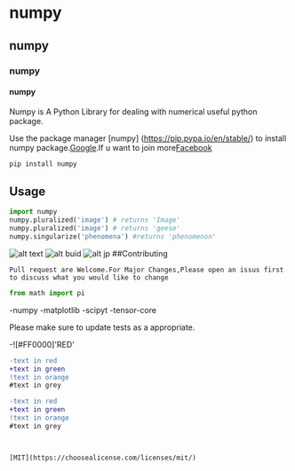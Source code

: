 # numpy
## numpy
### numpy
#### numpy
Numpy is A Python Library for dealing with numerical useful python package.

Use the package manager [numpy] (https://pip.pypa.io/en/stable/) to install numpy package.[Google](google.com).If u want to join more[Facebook](www.facebook.com)

```bash 
pip install numpy
```


## Usage 

```python
import numpy
numpy.pluralized('image') # returns 'Image'
numpy.pluralized('image') # returns 'geese'
numpy.singularize('phenomena') #returns 'phenomenon'
```


![alt text](https://www.stellaandchewys.com/wp-content/uploads/maplechristmas.jpg)
![alt buid](https://l7.alamy.com/zooms/1daf2404da1f4afc8ea4bfa8f0f3dc15/france-haute-corse-balagne-cateri-overview-of-the-perched-village-eh4kr2.jpg)
![alt jp](https://sekai-property-post-image.s3-ap-northeast-1.amazonaws.com/2483/f554b7d1-eeb1-465d-b2b7-013cc0d6a4f5.jpg)
##Contributing 

```
Pull request are Welcome.For Major Changes,Please open an issus first to discuss what you would like to change
```
```python 
from math import pi
```
-numpy 
-matplotlib
-scipyt
-tensor-core

Please make sure to update tests as a appropriate.

-![#FF0000]'RED'

```diff
-text in red
+text in green
!text in orange 
#text in grey
```
```diff
-text in red
+text in green
!text in orange
#text in grey



[MIT](https://choosealicense.com/licenses/mit/)

